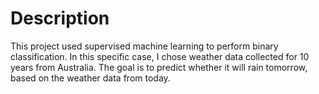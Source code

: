 # Description
This project used supervised machine learning to perform binary classification. In
this specific case, I chose weather data collected for 10 years from Australia. The goal is to predict
whether it will rain tomorrow, based on the weather data from today.

